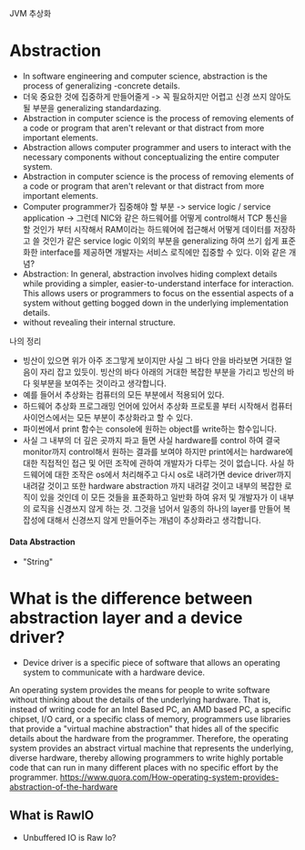 JVM
추상화

# Abstraction
- In software engineering and computer science, abstraction is the process of generalizing -concrete details.
- 더욱 중요한 것에 집중하게 만들어줄게 -> 꼭 필요하지만 어렵고 신경 쓰지 않아도 될 부분을 generalizing standardazing.
- Abstraction in computer science is the process of removing elements of a code or program that aren't relevant or that distract from more important elements.
- Abstraction allows computer programmer and users to interact with the necessary components without conceptualizing the entire computer system.
- Abstraction in computer science is the process of removing elements of a code or program that aren't relevant or that distract from more important elements.
- Computer programmer가 집중해야 할 부분 -> service logic / service application -> 그런데 NIC와 같은 하드웨어를 어떻게 control해서 TCP 통신을 할 것인가 부터 시작해서 RAM이라는 하드웨어에 접근해서 어떻게 데이터를 저장하고 쓸 것인가 같은 service logic 이외의 부분을 generalizing 하여 쓰기 쉽게 표준화한 interface를 제공하면 개발자는 서비스 로직에만 집중할 수 있다. 이와 같은 개념? 
- Abstraction: In general, abstraction involves hiding complext details while providing a simpler, easier-to-understand interface for interaction. This allows users or programmers to focus on the essential aspects of a system without getting bogged down in the underlying implementation details.
- without revealing their internal structure.


나의 정리
- 빙산이 있으면 위가 아주 조그맣게 보이지만 사실 그 바다 안을 바라보면 거대한 얼음이 자리 잡고 있듯이. 빙산의 바다 아래의 거대한 복잡한 부분을 가리고 빙산의 바다 윗부분을 보여주는 것이라고 생각합니다.
- 예를 들어서 추상화는 컴퓨터의 모든 부분에서 적용되어 있다.
- 하드웨어 추상화 프로그래밍 언어에 있어서 추상화 프로토콜 부터 시작해서 컴퓨터 사이언스에서는 모든 부분이 추상화라고 할 수 있다.
- 파이썬에서 print 함수는 console에 원하는 object를 write하는 함수입니다.
- 사실 그 내부의 더 깊은 곳까지 파고 들면 사실 hardware를 control 하여 결국 monitor까지 control해서 원하는 결과를 보여야 하지만 print에서는 hardware에 대한 직접적인 접근 및 어떤 조작에 관하여 개발자가 다루는 것이 없습니다. 사실 하드웨어에 대한 조작은 os에서 처리해주고 다시 os로 내려가면 device driver까지 내려갈 것이고 또한 hardware abstraction 까지 내려갈 것이고 내부의 복잡한 로직이 있을 것인데 이 모든 것들을 표준화하고 일반화 하여 유저 및 개발자가 이 내부의 로직을 신경쓰지 않게 하는 것. 그것을 넘어서 일종의 하나의 layer를 만들어 복잡성에 대해서 신경쓰지 않게 만들어주는 개념이 추상화라고 생각합니다.

#### Data Abstraction 
- "String"

# What  is the difference between abstraction layer and a device driver?
- Device driver is a specific piece of software that allows an operating system to communicate with a hardware device.

An operating system provides the means for people to write software without thinking about the details of the underlying hardware. That is, instead of writing code for an Intel Based PC, an AMD based PC, a specific chipset, I/O card, or a specific class of memory, programmers use libraries that provide a "virtual machine abstraction" that hides all of the specific details about the hardware from the programmer. Therefore, the operating system provides an abstract virtual machine that represents the underlying, diverse hardware, thereby allowing programmers to write highly portable code that can run in many different places with no specific effort by the programmer.
https://www.quora.com/How-operating-system-provides-abstraction-of-the-hardware





## What is RawIO
- Unbuffered IO is Raw Io?